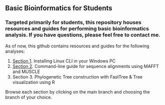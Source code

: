 ## Basic Bioinformatics for Students
### Targeted primarily for students, this repository houses resources and guides for performing basic bioinformatics analysis. If you have questions, please feel free to contact me. 

As of now, this github contains resources and guides for the following analyses:

1. [Section 1](https://github.com/demboc/basic_bioinfo/tree/Section-1). Installing Linux CLI in your Windows PC
2. [Section 2](https://github.com/demboc/basic_bioinfo/blob/Section-2/README.md). Command-line guide for sequence alignments using MAFFT and MUSCLE
3. Section 3. Phylogenetic Tree construction with FastTree & Tree visualization using R

Browse each section by clicking on the main branch and choosing the branch of your choice.
